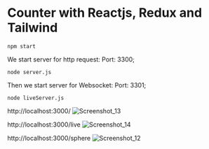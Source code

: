 # Counter with Reactjs, Redux and Tailwind

```
npm start
```

We start server for http request:
Port: 3300;
```
node server.js
```

Then we start server for Websocket:
Port: 3301;
```
node liveServer.js
```

http://localhost:3000/
![Screenshot_13](https://github.com/lafoksi/counter-challenge/assets/40389694/e5ef8778-4b79-443a-ab13-7e2440475e55)

http://localhost:3000/live
![Screenshot_14](https://github.com/lafoksi/counter-challenge/assets/40389694/2a415edf-be0b-4c03-8b57-fd1d2ff05298)

http://localhost:3000/sphere
![Screenshot_12](https://github.com/lafoksi/counter-challenge/assets/40389694/1c815196-74ea-46e5-a4c1-6c83c0f11b4a)
